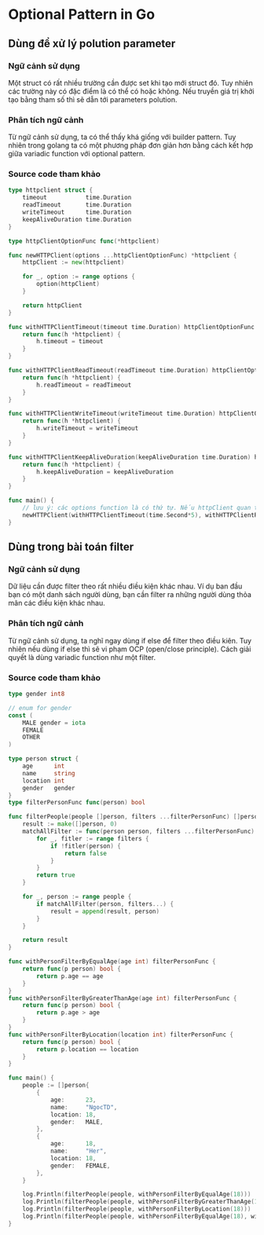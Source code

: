 # Optional Pattern in Go

## Dùng để xử lý polution parameter

### Ngữ cảnh sử dụng

Một struct có rất nhiều trường cần được set khi tạo mới struct đó. Tuy nhiên các trường này có đặc điểm là có thể có hoặc không. Nếu truyền giá trị khởi tạo bằng tham số thì sẽ dẫn tới parameters polution.

### Phân tích ngữ cảnh

Từ ngữ cảnh sử dụng, ta có thể thấy khá giống với builder pattern. Tuy nhiên trong golang ta có một phương pháp đơn giản hơn bằng cách kết hợp giữa variadic function với optional pattern.

### Source code tham khảo

```go
type httpclient struct {
	timeout           time.Duration
	readTimeout       time.Duration
	writeTimeout      time.Duration
	keepAliveDuration time.Duration
}

type httpClientOptionFunc func(*httpclient)

func newHTTPClient(options ...httpClientOptionFunc) *httpclient {
	httpClient := new(httpclient)

	for _, option := range options {
		option(httpClient)
	}

	return httpClient
}

func withHTTPClientTimeout(timeout time.Duration) httpClientOptionFunc {
	return func(h *httpclient) {
		h.timeout = timeout
	}
}

func withHTTPClientReadTimeout(readTimeout time.Duration) httpClientOptionFunc {
	return func(h *httpclient) {
		h.readTimeout = readTimeout
	}
}

func withHTTPClientWriteTimeout(writeTimeout time.Duration) httpClientOptionFunc {
	return func(h *httpclient) {
		h.writeTimeout = writeTimeout
	}
}

func withHTTPClientKeepAliveDuration(keepAliveDuration time.Duration) httpClientOptionFunc {
	return func(h *httpclient) {
		h.keepAliveDuration = keepAliveDuration
	}
}

func main() {
    // lưu ý: các options function là có thứ tự. Nếu httpClient quan tâm đến thứ tự thì chú ý. (Trong trường hợp này thì không)
    newHTTPClient(withHTTPClientTimeout(time.Second*5), withHTTPClientReadTimeout(time.Second))
}
```

## Dùng trong bài toán filter

### Ngữ cảnh sử dụng

Dữ liệu cần được filter theo rất nhiều điều kiện khác nhau. Ví dụ ban đầu bạn có một danh sách người dùng, bạn cần filter ra những người dùng thỏa mãn các điều kiện khác nhau. 

### Phân tích ngữ cảnh

Từ ngữ cảnh sử dụng, ta nghĩ ngay dùng if else để filter theo điều kiên. Tuy nhiên nếu dùng if else thì sẽ vi phạm OCP (open/close principle). Cách giải quyết là dùng variadic function như một filter.

### Source code tham khảo

```go
type gender int8

// enum for gender
const (
	MALE gender = iota
	FEMALE
	OTHER
)

type person struct {
	age      int
	name     string
	location int
	gender   gender
}
type filterPersonFunc func(person) bool

func filterPeople(people []person, filters ...filterPersonFunc) []person {
	result := make([]person, 0)
	matchAllFilter := func(person person, filters ...filterPersonFunc) bool {
		for _, fitler := range filters {
			if !fitler(person) {
				return false
			}
		}
		return true
	}

	for _, person := range people {
		if matchAllFilter(person, filters...) {
			result = append(result, person)
		}
	}

	return result
}

func withPersonFilterByEqualAge(age int) filterPersonFunc {
	return func(p person) bool {
		return p.age == age
	}
}
func withPersonFilterByGreaterThanAge(age int) filterPersonFunc {
	return func(p person) bool {
		return p.age > age
	}
}
func withPersonFilterByLocation(location int) filterPersonFunc {
	return func(p person) bool {
		return p.location == location
	}
}

func main() {
	people := []person{
		{
			age:      23,
			name:     "NgocTD",
			location: 18,
			gender:   MALE,
		},
		{
			age:      18,
			name:     "Her",
			location: 18,
			gender:   FEMALE,
		},
	}

	log.Println(filterPeople(people, withPersonFilterByEqualAge(18)))
	log.Println(filterPeople(people, withPersonFilterByGreaterThanAge(18)))
	log.Println(filterPeople(people, withPersonFilterByLocation(18)))
	log.Println(filterPeople(people, withPersonFilterByEqualAge(18), withPersonFilterByLocation(18)))
}
```